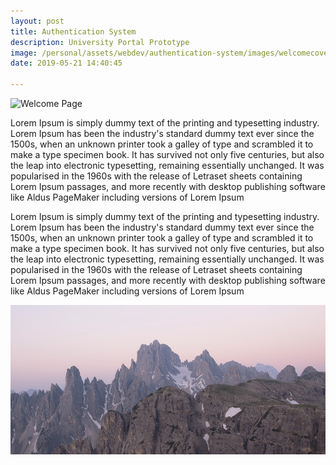 ```yaml
---
layout: post
title: Authentication System
description: University Portal Prototype
image: /personal/assets/webdev/authentication-system/images/welcomecover.png
date: 2019-05-21 14:40:45

---
```

![Welcome Page](/personal/assets/webdev/authentication-system/images/welcome.png)

Lorem Ipsum is simply dummy text of the printing and typesetting industry. Lorem Ipsum has been the industry's standard dummy text ever since the 1500s, when an unknown printer took a galley of type and scrambled it to make a type specimen book. It has survived not only five centuries, but also the leap into electronic typesetting, remaining essentially unchanged. It was popularised in the 1960s with the release of Letraset sheets containing Lorem Ipsum passages, and more recently with desktop publishing software like Aldus PageMaker including versions of Lorem Ipsum

Lorem Ipsum is simply dummy text of the printing and typesetting industry. Lorem Ipsum has been the industry's standard dummy text ever since the 1500s, when an unknown printer took a galley of type and scrambled it to make a type specimen book. It has survived not only five centuries, but also the leap into electronic typesetting, remaining essentially unchanged. It was popularised in the 1960s with the release of Letraset sheets containing Lorem Ipsum passages, and more recently with desktop publishing software like Aldus PageMaker including versions of Lorem Ipsum

<span class="image fit"><img src="assets/images/pic03.jpg" alt="" /></span>
<div class="box alt">
	<div class="row 50% uniform">
		<div class="6u"><span class="image fit"><img src="/personal/assets/webdev/authentication-system/images/welcome.png" alt="" /></span></div>
		<div class="6u"><span class="image fit"><img src="/personal/assets/webdev/authentication-system/images/login.png" alt="" /></span></div>
		<div class="u$"><span class="image fit"><img src="/personal/assets/webdev/authentication-system/images/register.png" alt="" /></span></div>
        <div class="6u"><span class="image fit"><img src="/personal/assets/webdev/authentication-system/images/loggedin.png" alt="" /></span></div>
		<div class="6u"><span class="image fit"><img src="/personal/assets/webdev/authentication-system/images/editprofile.png" alt="" /></span></div>
	</div>
</div>
